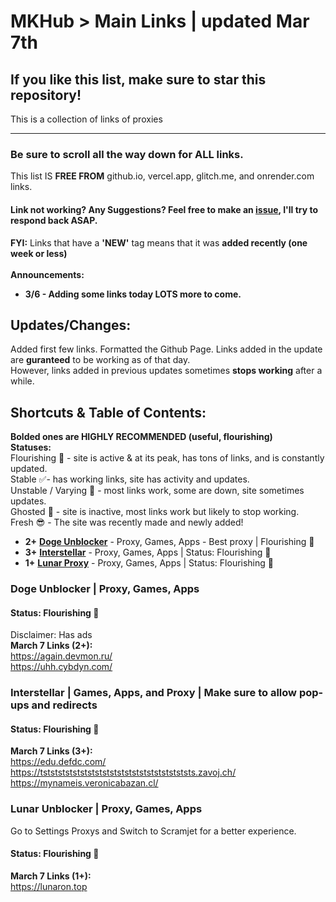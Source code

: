 # MKHub > Main Links | updated Mar 7th
## If you like this list, make sure to star this repository!
This is a collection of links of proxies

---

### Be sure to scroll all the way down for ALL links. 
This list IS **FREE FROM** github.io, vercel.app, glitch.me, and onrender.com links. <br>
 <!--
  Proxy: used for accessing websites that were blocked, searching anything up on Google, unrestricted and untrackable. <br>
 -->

  #### Link not working? Any Suggestions? Feel free to make an [issue](https://github.com/Mikhail110/LightspeedProxies/issues), I'll try to respond back ASAP. <br>
**FYI:** Links that have a **'NEW'** tag means that it was **added recently (one week or less)**
<br> <br>
**Announcements:**
- **3/6 - Adding some links today LOTS more to come.**

## Updates/Changes:
Added first few links.
Formatted the Github Page.
Links added in the update are **guranteed** to be working as of that day. <br>
However, links added in previous updates sometimes **stops working** after a while. <br>

## Shortcuts & Table of Contents:
**Bolded ones are HIGHLY RECOMMENDED (useful, flourishing)** <br>
**Statuses:** <br>
Flourishing :100: - site is active & at its peak, has tons of links, and is constantly updated.  <br>
Stable :white_check_mark:- has working links, site has activity and updates. <br>
Unstable / Varying :grimacing: - most links work, some are down, site sometimes updates. <br>
Ghosted :no_entry_sign: - site is inactive, most links work but likely to stop working.  <br>
Fresh :sunglasses: - The site was recently made and newly added! <br>

- **2+** [**Doge Unblocker**](#doge-unblocker--proxy-games-apps) - Proxy, Games, Apps - Best proxy | Flourishing :100:
- **3+** [**Interstellar**](#interstellar--games-apps-and-proxy--make-sure-to-allow-pop-ups-and-redirects) - Proxy, Games, Apps | Status: Flourishing :100:
- **1+** [**Lunar Proxy**](#Lunar--proxy-games-apps) - Proxy, Games, Apps | Status: Flourishing :100:

  

### Doge Unblocker | Proxy, Games, Apps
#### Status: Flourishing :100: 
Disclaimer: Has ads <br>
**March 7 Links (2+):** <br>
https://again.devmon.ru/           <br>
https://uhh.cybdyn.com/               <br>

### Interstellar | Games, Apps, and Proxy | Make sure to allow pop-ups and redirects
#### Status: Flourishing :100:
**March 7 Links (3+):** <br>
https://edu.defdc.com/  <br>
https://tststststststststststststststststststststs.zavoj.ch/    <br>
https://mynameis.veronicabazan.cl/     <br>

### Lunar Unblocker | Proxy, Games, Apps
Go to Settings Proxys and Switch to Scramjet for a better experience.
#### Status: Flourishing :100:
**March 7 Links (1+):** <br>
https://lunaron.top <br>






